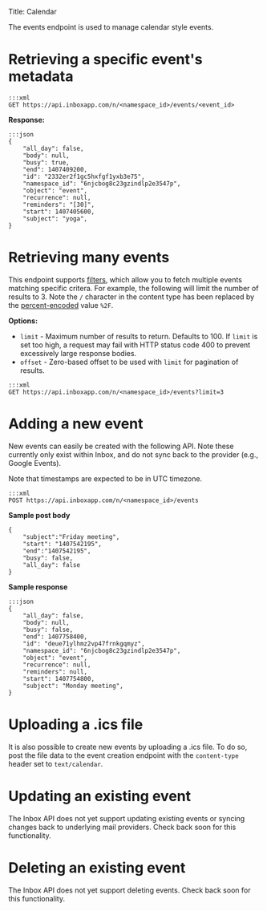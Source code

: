 Title: Calendar

The events endpoint is used to manage calendar style events.

# Retrieving a specific event's metadata

```
:::xml
GET https://api.inboxapp.com/n/<namespace_id>/events/<event_id>
```

**Response:**

```
:::json
{
    "all_day": false,
    "body": null,
    "busy": true,
    "end": 1407409200,
    "id": "2332er2f1gc5hxfgf1yxb3e75",
    "namespace_id": "6njcbog8c23gzindlp2e3547p",
    "object": "event",
    "recurrence": null,
    "reminders": "[30]",
    "start": 1407405600,
    "subject": "yoga",
}
```

# Retrieving many events

This endpoint supports [filters](#filters), which allow you to fetch multiple events matching specific critera. For example, the following will limit the number of results to 3. Note the `/` character in the content type has been replaced by the [percent-encoded](http://en.wikipedia.org/wiki/Percent-encoding) value `%2F`.

**Options:**

* `limit` - Maximum number of results to return. Defaults to 100. If `limit` is set too high, a request may fail with HTTP status code 400 to prevent excessively large response bodies.
* `offset` - Zero-based offset to be used with `limit` for pagination of results.

```
:::xml
GET https://api.inboxapp.com/n/<namespace_id>/events?limit=3
```

# Adding a new event

New events can easily be created with the following API. Note these currently only exist within Inbox, and do not sync back to the provider (e.g., Google Events).

Note that timestamps are expected to be in UTC timezone.

```
:::xml
POST https://api.inboxapp.com/n/<namespace_id>/events
```

**Sample post body**

```
{
    "subject":"Friday meeting",
    "start": "1407542195",
    "end":"1407542195",
    "busy": false,
    "all_day": false
}
```

**Sample response**

```
:::json
{
    "all_day": false,
    "body": null,
    "busy": false,
    "end": 1407758400,
    "id": "deue71ylhmz2vp47frnkgqmyz",
    "namespace_id": "6njcbog8c23gzindlp2e3547p",
    "object": "event",
    "recurrence": null,
    "reminders": null,
    "start": 1407754800,
    "subject": "Monday meeting",
}
```

# Uploading a .ics file

It is also possible to create new events by uploading a .ics file. To do so, post the file data to the event creation endpoint with the `content-type` header set to `text/calendar`.


# Updating an existing event

The Inbox API does not yet support updating existing events or syncing changes back to underlying mail providers. Check back soon for this functionality.

# Deleting an existing event

The Inbox API does not yet support deleting events. Check back soon for this functionality.
